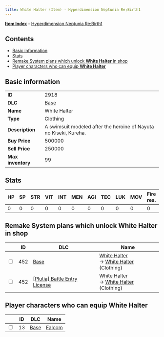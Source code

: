 ```yaml
---
title: White Halter (Item) - Hyperdimension Neptunia Re;Birth1
---
```


[**Item Index**](/neptunia/rb1/item/index.html) - [Hyperdimension Neptunia Re;Birth1](/neptunia/rb1)

## Contents

- [Basic information](#basic-information)
- [Stats](#stats)
- [Remake System plans which unlock **White Halter** in shop](#remake-system-plans-which-unlock-white-halter-in-shop)
- [Player characters who can equip **White Halter**](#player-characters-who-can-equip-white-halter)

## Basic information

|   |   |
| -- | -- |
| **ID** | 2918 |
| **DLC** | [Base](/neptunia/rb1/dlc/1-base.html) |
| **Name** | White Halter |
| **Type** | Clothing |
| **Description** | A swimsuit modeled after the heroine of Nayuta no Kiseki, Kureha. |
| **Buy Price** | 500000 |
| **Sell Price** | 250000 |
| **Max inventory** | 99 |


## Stats

| HP | SP | STR | VIT | INT | MEN | AGI | TEC | LUK | MOV | Fire res. | Ice res. | Wind res. | Lightning res. |
| -- | -- | --- | --- | --- | --- | --- | --- | --- | --- | --------- | -------- | --------- | -------------- |
| 0 | 0 | 0 | 0 | 0 | 0 | 0 | 0 | 0 | 0 | 0 | 10 | 0 | 0 |


## Remake System plans which unlock **White Halter** in shop

|    | ID | DLC | Name |
| -- | -- | --- | ---- |
| <input type="checkbox" id="rb1-remake-1-452" class="trackbox" /> | 452 | [Base](/neptunia/rb1/dlc/1-base.html) | [White Halter](/neptunia/rb1/remake/1-452-white-halter.html)<br /> → [White Halter](/neptunia/rb1/item/1-2918-white-halter.html) (Clothing) |
| <input type="checkbox" id="rb1-remake-7-452" class="trackbox" /> | 452 | [[Plutia] Battle Entry License](/neptunia/rb1/dlc/7-plutia.html) | [White Halter](/neptunia/rb1/remake/7-452-white-halter.html)<br /> → [White Halter](/neptunia/rb1/item/1-2918-white-halter.html) (Clothing) |


## Player characters who can equip **White Halter**

|    | ID | DLC | Name |
| -- | -- | --- | ---- |
| <input type="checkbox" id="rb1-player-1-13" class="trackbox" /> | 13 | [Base](/neptunia/rb1/dlc/1-base.html) | [Falcom](/neptunia/rb1/player/1-13-falcom.html) |
